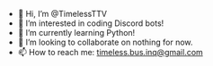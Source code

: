 - 👋 Hi, I’m @TimelessTTV
- 👀 I’m interested in coding Discord bots!
- 🌱 I’m currently learning Python!
- 💞️ I’m looking to collaborate on nothing for now.
- 📫 How to reach me: timeless.bus.inq@gmail.com 
